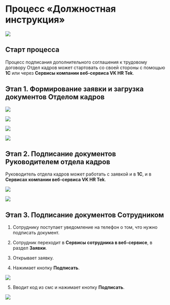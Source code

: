 # Процесс «Должностная инструкция»

![](./assets/1.png)

## Старт процесса

Процесс подписания дополнительного соглашения к трудовому договору Отдел кадров может стартовать со своей стороны с помощью **1С** или через **Сервисы компании веб-сервиса VK HR Tek**.

## Этап 1. Формирование заявки и загрузка документов Отделом кадров

![](./assets/2.png)

![](./assets/3.png)

![](./assets/4.png)

![](./assets/5.png)

## Этап 2. Подписание документов Руководителем отдела кадров

Руководитель отдела кадров может работать с заявкой и в **1С**, и в **Сервисах компании веб-сервиса VK HR Tek**.

![](./assets/6.png)

![](./assets/7.png)

## Этап 3. Подписание документов Сотрудником

1. Сотруднику поступает уведомление на телефон о том, что нужно подписать документ.
2. Сотрудник переходит в **Сервисы сотрудника в веб-сервисе**, в раздел **Заявки**.

3. Открывает заявку.
4. Нажимает кнопку **Подписать**.

![](./assets/8.png)

5. Вводит код из смс и нажимает кнопку **Подписать**.

![](./assets/9.png)